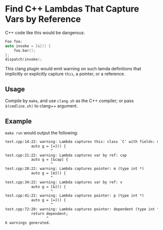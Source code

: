 # Find C++ Lambdas That Capture Vars by Reference

C++ code like this would be dangerous:
```cpp
Foo foo;
auto invoke = [&]() {
    foo.bar();
};
dispatch(invoke);
```

This clang plugin would emit warning on such lamda definitions that implicitly
or explicitly capture `this`, a pointer, or a reference.

## Usage
Compile by `make`, and use `clang.sh` as the C++ compiler; or pass
`$(cmdline.sh)` to clang++ argument.

## Example
`make run` would output the following:

```txt
test.cpp:14:22: warning: Lambda captures this: class `C' with fields: m_x m_ptr m_y
            auto g = [=]() {
                     ^
test.cpp:21:22: warning: Lambda captures var by ref: cap
            auto g = [&cap] {
                     ^
test.cpp:28:22: warning: Lambda captures pointer: m (type int *)
            auto g = [m]() {
                     ^
test.cpp:34:22: warning: Lambda captures var by ref: v
            auto g = [&]() {
                     ^
test.cpp:41:22: warning: Lambda captures pointer: p (type int *)
            auto g = [=]() {
                     ^
test.cpp:72:20: warning: Lambda captures pointer: dependent (type int *)
            return dependent;
                   ^
6 warnings generated.
